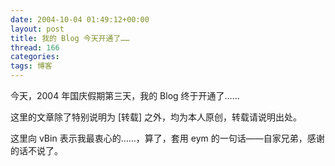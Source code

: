 ```yaml
---
date: 2004-10-04 01:49:12+00:00
layout: post
title: 我的 Blog 今天开通了……
thread: 166
categories: 
tags: 博客
---
```


今天，2004 年国庆假期第三天，我的 Blog 终于开通了……

这里的文章除了特别说明为 [转载] 之外，均为本人原创，转载请说明出处。

这里向 vBin 表示我最衷心的……，算了，套用 eym 的一句话——自家兄弟，感谢的话不说了。
